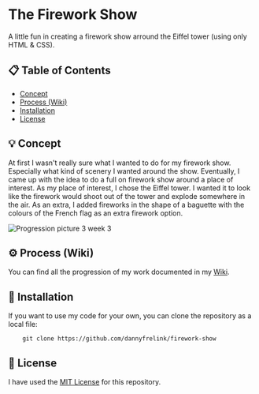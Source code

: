 # The Firework Show

A little fun in creating a firework show arround the Eiffel tower (using only HTML & CSS).

## 📋 Table of Contents

* [Concept](https://github.com/dannyfrelink/firework-show#-concept)
* [Process (Wiki)](https://github.com/dannyfrelink/firework-show#%EF%B8%8F-process-wiki)
* [Installation](https://github.com/dannyfrelink/firework-show#-installation)
* [License](https://github.com/dannyfrelink/firework-show#-license)

## 💡 Concept

At first I wasn't really sure what I wanted to do for my firework show. Especially what kind of scenery I wanted around the show. Eventually, I came up with the idea to do a full on firework show around a place of interest. As my place of interest, I chose the Eiffel tower. I wanted it to look like the firework would shoot out of the tower and explode somewhere in the air. As an extra, I added fireworks in the shape of a baguette with the colours of the French flag as an extra firework option.

![Progression picture 3 week 3](https://github.com/dannyfrelink/firework-show/blob/main/images/progression-wiki4.png)

## ⚙️ Process (Wiki)

You can find all the progression of my work documented in my [Wiki](https://github.com/dannyfrelink/firework-show/wiki/Progression).

## 🔧 Installation

If you want to use my code for your own, you can clone the repository as a local file:

```
    git clone https://github.com/dannyfrelink/firework-show
```

## 📄 License

I have used the [MIT License](https://github.com/dannyfrelink/firework-show/blob/main/LICENSE) for this repository.